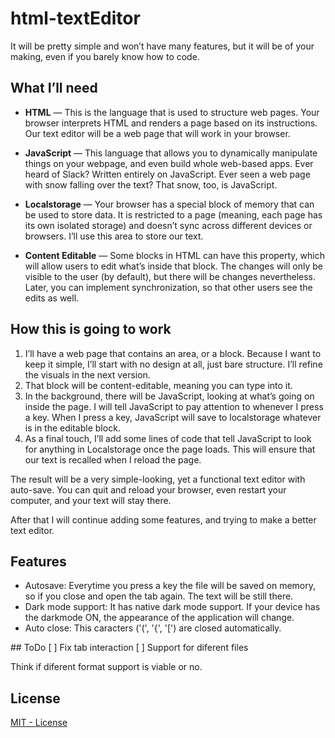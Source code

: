 # html-textEditor
It will be pretty simple and won’t have many features, but it will be of your making, even if you barely know how to code.

## What I’ll need

* __HTML__ — This is the language that is used to structure web pages. Your browser interprets HTML and renders a page based on its instructions. Our text editor will be a web page that will work in your browser. 

* __JavaScript__ — This language that allows you to dynamically manipulate things on your webpage, and even build whole web-based apps. Ever heard of Slaсk? Written entirely on JavaScript. Ever seen a web page with snow falling over the text? That snow, too, is JavaScript.

* __Localstorage__ — Your browser has a special block of memory that can be used to store data. It is restricted to a page (meaning, each page has its own isolated storage) and doesn’t sync across different devices or browsers. I’ll use this area to store our text. 

* __Content Editable__ — Some blocks in HTML can have this property, which will allow users to edit what’s inside that block. The changes will only be visible to the user (by default), but there will be changes nevertheless. Later, you can implement synchronization, so that other users see the edits as well. 

## How this is going to work

1. I’ll have a web page that contains an area, or a block. Because I want to keep it simple, I’ll start with no design at all, just bare structure. I’ll refine the visuals in the next version.
2. That block will be content-editable, meaning you can type into it.
3. In the background, there will be JavaScript, looking at what’s going on inside the page. I will tell JavaScript to pay attention to whenever I press a key. When I press a key, JavaScript will save to localstorage whatever is in the editable block.
4. As a final touch, I’ll add some lines of code that tell JavaScript to look for anything in Localstorage once the page loads. This will ensure that our text is recalled when I reload the page. 

The result will be a very simple-looking, yet a functional text editor with auto-save. You can quit and reload your browser, even restart your computer, and your text will stay there. 

After that I will continue adding some features, and trying to make a better text editor.

## Features

* Autosave: Everytime you press a key the file will be saved on memory, so if you close and open the tab again. The text will be still there.
* Dark mode support: It has native dark mode support. If your device has the darkmode ON, the appearance of the application will change.
* Auto close: This caracters ('(', '{', '[') are closed automatically.

## ToDo
[ ] Fix tab interaction
[ ] Support for diferent files

Think if diferent format support is viable or no. 

## License

[MIT - License](LICENSE)